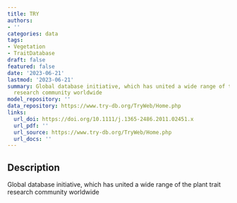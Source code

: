 ```yaml
---
title: TRY
authors:
- ''
categories: data
tags:
- Vegetation
- TraitDatabase
draft: false
featured: false
date: '2023-06-21'
lastmod: '2023-06-21'
summary: Global database initiative, which has united a wide range of the plant trait
  research community worldwide
model_repository: ''
data_repository: https://www.try-db.org/TryWeb/Home.php
links:
  url_doi: https://doi.org/10.1111/j.1365-2486.2011.02451.x
  url_pdf: ''
  url_source: https://www.try-db.org/TryWeb/Home.php
  url_docs: ''
---
```


## Description

Global database initiative, which has united a wide range of the plant trait research community worldwide


